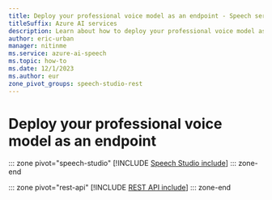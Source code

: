 ```yaml
---
title: Deploy your professional voice model as an endpoint - Speech service
titleSuffix: Azure AI services
description: Learn about how to deploy your professional voice model as an endpoint. 
author: eric-urban
manager: nitinme
ms.service: azure-ai-speech
ms.topic: how-to
ms.date: 12/1/2023
ms.author: eur
zone_pivot_groups: speech-studio-rest
---
```


# Deploy your professional voice model as an endpoint

::: zone pivot="speech-studio"
[!INCLUDE [Speech Studio include](./includes/how-to/professional-voice/deploy-endpoint/speech-studio.md)]
::: zone-end

::: zone pivot="rest-api"
[!INCLUDE [REST API include](./includes/how-to/professional-voice/deploy-endpoint/rest.md)]
::: zone-end

